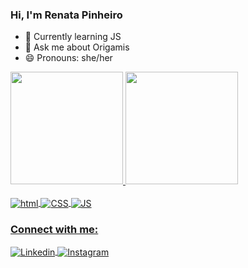 ### Hi, I'm Renata Pinheiro

- 🌱 Currently learning JS
- 💬 Ask me about Origamis
- 😄 Pronouns: she/her

<div>
  <a href="https://github.com/renatapinheiro">
  <image height="180em" src="https://github-readme-stats.vercel.app/api?username=renatapinheiro&show_icons=true&theme=radical"/>
  <image height="180em" src="https://github-readme-stats.vercel.app/api/top-langs/?username=renatapinheiro&layout=compact&langs_count=16&theme=dracula"/>

<div style="display: inline_block"><br>
  <image align="center" alt="html" src="https://img.shields.io/badge/HTML5-E34F26?style=for-the-badge&logo=html5&logoColor=white"/>
  <image align="center" alt="CSS" src="https://img.shields.io/badge/CSS3-1572B6?style=for-the-badge&logo=css3&logoColor=white"/>
  <image align="center" alt="JS" src="https://img.shields.io/badge/JavaScript-F7DF1E?style=for-the-badge&logo=javascript&logoColor=black"/>
 </div>

### Connect with me:
<div style="display: inline_block">
  <a href=https://www.linkedin.com/in/renata-pinheiro-74a641101>
  <image align="center" alt="Linkedin" src="https://img.shields.io/badge/LinkedIn-0077B5?style=for-the-badge&logo=linkedin&logoColor=white"/>
  <a href=https://www.instagram.com/tradutora.renata>
  <image align="center" alt="Instagram" src="https://img.shields.io/badge/Instagram-E4405F?style=for-the-badge&logo=instagram&logoColor=white"/>
